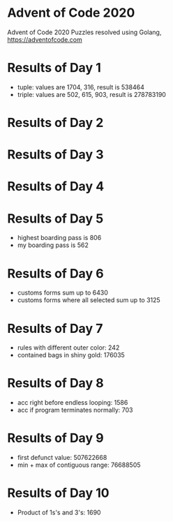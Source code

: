 # Advent of Code 2020
Advent of Code 2020 Puzzles resolved using Golang, https://adventofcode.com

# Results of Day 1
- tuple: values are 1704, 316, result is 538464
- triple: values are 502, 615, 903, result is 278783190

# Results of Day 2

# Results of Day 3

# Results of Day 4

# Results of Day 5
- highest boarding pass is 806
- my boarding pass is 562

# Results of Day 6
- customs forms sum up to 6430 
- customs forms where all selected sum up to 3125

# Results of Day 7
- rules with different outer color: 242
- contained bags in shiny gold: 176035

# Results of Day 8
- acc right before endless looping: 1586
- acc if program terminates normally: 703

# Results of Day 9
- first defunct value: 507622668
- min + max of contiguous range: 76688505

# Results of Day 10
- Product of 1s's and 3's: 1690


